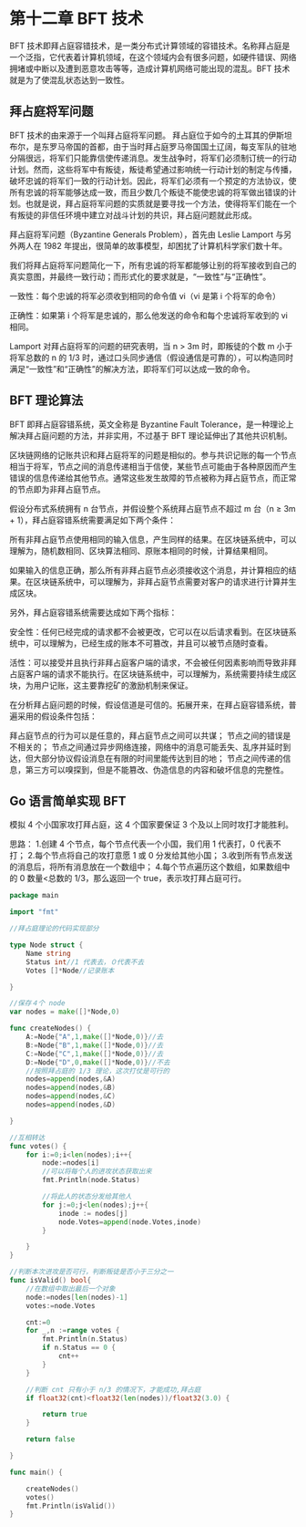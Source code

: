 # 第十二章 BFT 技术

BFT 技术即拜占庭容错技术，是一类分布式计算领域的容错技术。名称拜占庭是一个泛指，它代表着计算机领域，在这个领域内会有很多问题，如硬件错误、网络拥堵或中断以及遭到恶意攻击等等，造成计算机网络可能出现的混乱。BFT 技术就是为了使混乱状态达到一致性。

## 拜占庭将军问题

BFT 技术的由来源于一个叫拜占庭将军问题。
拜占庭位于如今的土耳其的伊斯坦布尔，是东罗马帝国的首都，由于当时拜占庭罗马帝国国土辽阔，每支军队的驻地分隔很远，将军们只能靠信使传递消息。发生战争时，将军们必须制订统一的行动计划。然而，这些将军中有叛徒，叛徒希望通过影响统一行动计划的制定与传播，破坏忠诚的将军们一致的行动计划。因此，将军们必须有一个预定的方法协议，使所有忠诚的将军能够达成一致，而且少数几个叛徒不能使忠诚的将军做出错误的计划。也就是说，拜占庭将军问题的实质就是要寻找一个方法，使得将军们能在一个有叛徒的非信任环境中建立对战斗计划的共识，拜占庭问题就此形成。

拜占庭将军问题（Byzantine Generals Problem），首先由 Leslie Lamport 与另外两人在 1982 年提出，很简单的故事模型，却困扰了计算机科学家们数十年。

我们将拜占庭将军问题简化一下，所有忠诚的将军都能够让别的将军接收到自己的真实意图，并最终一致行动；而形式化的要求就是，“一致性”与“正确性”。

一致性：每个忠诚的将军必须收到相同的命令值 vi（vi 是第 i 个将军的命令）

正确性：如果第 i 个将军是忠诚的，那么他发送的命令和每个忠诚将军收到的 vi 相同。

Lamport 对拜占庭将军的问题的研究表明，当 n > 3m 时，即叛徒的个数 m 小于将军总数的 n 的 1/3 时，通过口头同步通信（假设通信是可靠的），可以构造同时满足“一致性”和“正确性”的解决方法，即将军们可以达成一致的命令。

## BFT 理论算法

BFT 即拜占庭容错系统，英文全称是 Byzantine Fault Tolerance，是一种理论上解决拜占庭问题的方法，并非实用，不过基于 BFT 理论延伸出了其他共识机制。

区块链网络的记账共识和拜占庭将军的问题是相似的。参与共识记账的每一个节点相当于将军，节点之间的消息传递相当于信使，某些节点可能由于各种原因而产生错误的信息传递给其他节点。通常这些发生故障的节点被称为拜占庭节点，而正常的节点即为非拜占庭节点。

假设分布式系统拥有 n 台节点，并假设整个系统拜占庭节点不超过 m 台（n ≥ 3m + 1），拜占庭容错系统需要满足如下两个条件：

所有非拜占庭节点使用相同的输入信息，产生同样的结果。在区块链系统中，可以理解为，随机数相同、区块算法相同、原账本相同的时候，计算结果相同。

如果输入的信息正确，那么所有非拜占庭节点必须接收这个消息，并计算相应的结果。在区块链系统中，可以理解为，非拜占庭节点需要对客户的请求进行计算并生成区块。

另外，拜占庭容错系统需要达成如下两个指标：

安全性：任何已经完成的请求都不会被更改，它可以在以后请求看到。在区块链系统中，可以理解为，已经生成的账本不可篡改，并且可以被节点随时查看。

活性：可以接受并且执行非拜占庭客户端的请求，不会被任何因素影响而导致非拜占庭客户端的请求不能执行。在区块链系统中，可以理解为，系统需要持续生成区块，为用户记账，这主要靠挖矿的激励机制来保证。

在分析拜占庭问题的时候，假设信道是可信的。拓展开来，在拜占庭容错系统，普遍采用的假设条件包括：

拜占庭节点的行为可以是任意的，拜占庭节点之间可以共谋；
节点之间的错误是不相关的；
节点之间通过异步网络连接，网络中的消息可能丢失、乱序并延时到达，但大部分协议假设消息在有限的时间里能传达到目的地；
节点之间传递的信息，第三方可以嗅探到，但是不能篡改、伪造信息的内容和破坏信息的完整性。

## Go 语言简单实现 BFT

模拟 4 个小国家攻打拜占庭，这 4 个国家要保证 3 个及以上同时攻打才能胜利。

思路：
1.创建 4 个节点，每个节点代表一个小国，我们用 1 代表打，0 代表不打；
2.每个节点将自己的攻打意愿 1 或 0 分发给其他小国；
3.收到所有节点发送的消息后，将所有消息放在一个数组中；
4.每个节点遍历这个数组，如果数组中的 0 数量<总数的 1/3，那么返回一个 true，表示攻打拜占庭可行。

```go
package main

import "fmt"

//拜占庭理论的代码实现部分

type Node struct {
    Name string
    Status int//1 代表去，０代表不去
    Votes []*Node//记录账本

}

//保存４个 node
var nodes = make([]*Node,0)

func createNodes() {
    A:=Node{"A",1,make([]*Node,0)}//去
    B:=Node{"B",1,make([]*Node,0)}//去
    C:=Node{"C",1,make([]*Node,0)}//去
    D:=Node{"D",0,make([]*Node,0)}//不去
    //按照拜占庭的 1/3 理论，这次打仗是可行的
    nodes=append(nodes,&A)
    nodes=append(nodes,&B)
    nodes=append(nodes,&C)
    nodes=append(nodes,&D)

}

//互相转达
func votes() {
    for i:=0;i<len(nodes);i++{
        node:=nodes[i]
        //可以将每个人的进攻状态获取出来
        fmt.Println(node.Status)

        //将此人的状态分发给其他人
        for j:=0;j<len(nodes);j++{
            inode := nodes[j]
            node.Votes=append(node.Votes,inode)
        }

    }
}

//判断本次进攻是否可行，判断叛徒是否小于三分之一
func isValid() bool{
    //在数组中取出最后一个对象
    node:=nodes[len(nodes)-1]
    votes:=node.Votes

    cnt:=0
    for _,n :=range votes {
        fmt.Println(n.Status)
        if n.Status == 0 {
            cnt++
        }
    }

    //判断 cnt 只有小于 n/3 的情况下，才能成功,拜占庭
    if float32(cnt)<float32(len(nodes))/float32(3.0) {

        return true
    }

    return false

}

func main() {

    createNodes()
    votes()
    fmt.Println(isValid())
} 
```